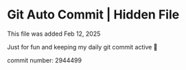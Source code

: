 # Git Auto Commit | Hidden File

This file was added Feb 12, 2025

Just for fun and keeping my daily git commit active 🤪

commit number: 2944499
